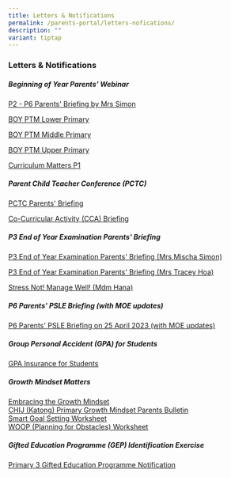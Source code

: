 ```yaml
---
title: Letters & Notifications
permalink: /parents-portal/letters-nofications/
description: ""
variant: tiptap
---
```

<h3>Letters &amp; Notifications</h3>
<h5><strong>Beginning of Year Parents' Webinar</strong></h5>
<p><a href="/files/Parents'%20Webinar/CHIJ_KCP_P2___P6_Parents__Briefing_2024__Mrs__Simon_.pdf" rel="noopener noreferrer nofollow" target="_blank">P2 - P6 Parents' Briefing by Mrs Simon</a>
</p>
<p><a href="/files/Parents'%20Webinar/2024_BOY_PTM_LPYH_PRESENTATION_P2.pdf" rel="noopener noreferrer nofollow" target="_blank">BOY PTM Lower Primary</a>
</p>
<p><a href="/files/Parents'%20Webinar/2024_BOY_PTM_MPYH_PRESENTATION.pdf" rel="noopener noreferrer nofollow" target="_blank">BOY PTM Middle Primary</a>
</p>
<p><a href="/files/Parents'%20Webinar/2024_BOY_PTM__UPYH_PRESENTATION.pdf" rel="noopener noreferrer nofollow" target="_blank">BOY PTM Upper Primary</a>
</p>
<p><a href="/files/Parents'%20Webinar/Curriculum_Matters__P1_Day_1_2024.pdf" rel="noopener noreferrer nofollow" target="_blank">Curriculum Matters P1</a>
</p>
<h5><strong>Parent Child Teacher Conference (PCTC)</strong></h5>
<p><a href="/files/2023%20chij%20pctc%20briefing_p1&amp;p2.pdf" rel="noopener noreferrer nofollow" target="_blank">PCTC Parents' Briefing</a>
</p>
<p><a href="/files/cca%20briefing_20%20oct%202023_website.pdf" rel="noopener noreferrer nofollow" target="_blank">Co-Curricular Activity (CCA) Briefing</a>
</p>
<h5><strong>P3 End of Year Examination Parents' Briefing</strong></h5>
<p><a href="/files/Parents%20Portal/p3%20end%20of%20year%20examination%20parents'%20briefing%20(mrs%20mischa%20simon).pdf" rel="noopener noreferrer nofollow" target="_blank">P3 End of Year Examination Parents' Briefing (Mrs Mischa Simon)</a>
</p>
<p><a href="/files/Parents%20Portal/p3%20end%20of%20year%20examination%20parents'%20briefing%20(mrs%20tracey%20hoa).pdf" rel="noopener noreferrer nofollow" target="_blank">P3 End of Year Examination Parents' Briefing (Mrs Tracey Hoa)</a>
</p>
<p><a href="/files/Parents%20Portal/stress%20not!%20manage%20well!%20(mdm%20hana).pdf" rel="noopener noreferrer nofollow" target="_blank">Stress Not! Manage Well! (Mdm Hana)</a>
</p>
<h5><strong>P6 Parents' PSLE Briefing (with MOE updates)</strong></h5>
<p><a href="/files/chijkcp%20p6%20parents%20briefing%2025%20april%202023%20(with%20moe%20updates).pdf" rel="noopener noreferrer nofollow" target="_blank">P6 Parents' PSLE Briefing on 25 April 2023 (with MOE updates)</a>
</p>
<h5><strong>Group Personal Accident (GPA) for Students</strong></h5>
<p><a href="/files/Product_Fact_Sheet_Year_2024.pdf" rel="noopener noreferrer nofollow" target="_blank">GPA Insurance for Students</a>
</p>
<h5><strong>Growth Mindset Matters</strong></h5>
<p><a href="" rel="noopener noreferrer nofollow" target="_blank">Embracing the Growth Mindset</a>
<br><a href="" rel="noopener noreferrer nofollow" target="_blank">CHIJ (Katong) Primary Growth Mindset Parents Bulletin</a>
<br><a href="" rel="noopener noreferrer nofollow" target="_blank">Smart Goal Setting Worksheet</a>
<br><a href="" rel="noopener noreferrer nofollow" target="_blank">WOOP (Planning for Obstacles) Worksheet</a>
<br>
</p>
<h5><strong>Gifted Education Programme (GEP) Identification Exercise</strong></h5>
<p><a href="/files/P3%20GEP%20NOTIFICATION%202023.pdf" rel="noopener noreferrer nofollow" target="_blank">Primary 3 Gifted Education Programme Notification</a>
</p>
